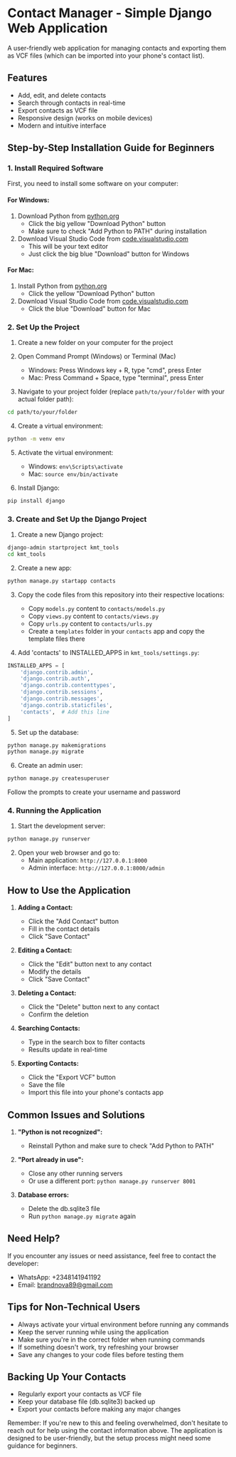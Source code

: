 # Contact Manager - Simple Django Web Application

A user-friendly web application for managing contacts and exporting them as VCF files (which can be imported into your phone's contact list).

## Features

- Add, edit, and delete contacts
- Search through contacts in real-time
- Export contacts as VCF file
- Responsive design (works on mobile devices)
- Modern and intuitive interface

## Step-by-Step Installation Guide for Beginners

### 1. Install Required Software

First, you need to install some software on your computer:

#### For Windows:
1. Download Python from [python.org](https://www.python.org/downloads/)
   - Click the big yellow "Download Python" button
   - Make sure to check "Add Python to PATH" during installation
2. Download Visual Studio Code from [code.visualstudio.com](https://code.visualstudio.com/)
   - This will be your text editor
   - Just click the big blue "Download" button for Windows

#### For Mac:
1. Install Python from [python.org](https://www.python.org/downloads/)
   - Click the yellow "Download Python" button
2. Download Visual Studio Code from [code.visualstudio.com](https://code.visualstudio.com/)
   - Click the blue "Download" button for Mac

### 2. Set Up the Project

1. Create a new folder on your computer for the project
2. Open Command Prompt (Windows) or Terminal (Mac)
   - Windows: Press Windows key + R, type "cmd", press Enter
   - Mac: Press Command + Space, type "terminal", press Enter

3. Navigate to your project folder (replace `path/to/your/folder` with your actual folder path):
```bash
cd path/to/your/folder
```

4. Create a virtual environment:
```bash
python -m venv env
```

5. Activate the virtual environment:
   - Windows: `env\Scripts\activate`
   - Mac: `source env/bin/activate`

6. Install Django:
```bash
pip install django
```

### 3. Create and Set Up the Django Project

1. Create a new Django project:
```bash
django-admin startproject kmt_tools
cd kmt_tools
```

2. Create a new app:
```bash
python manage.py startapp contacts
```

3. Copy the code files from this repository into their respective locations:
   - Copy `models.py` content to `contacts/models.py`
   - Copy `views.py` content to `contacts/views.py`
   - Copy `urls.py` content to `contacts/urls.py`
   - Create a `templates` folder in your `contacts` app and copy the template files there

4. Add 'contacts' to INSTALLED_APPS in `kmt_tools/settings.py`:
```python
INSTALLED_APPS = [
    'django.contrib.admin',
    'django.contrib.auth',
    'django.contrib.contenttypes',
    'django.contrib.sessions',
    'django.contrib.messages',
    'django.contrib.staticfiles',
    'contacts',  # Add this line
]
```

5. Set up the database:
```bash
python manage.py makemigrations
python manage.py migrate
```

6. Create an admin user:
```bash
python manage.py createsuperuser
```
Follow the prompts to create your username and password

### 4. Running the Application

1. Start the development server:
```bash
python manage.py runserver
```

2. Open your web browser and go to:
   - Main application: `http://127.0.0.1:8000`
   - Admin interface: `http://127.0.0.1:8000/admin`

## How to Use the Application

1. **Adding a Contact:**
   - Click the "Add Contact" button
   - Fill in the contact details
   - Click "Save Contact"

2. **Editing a Contact:**
   - Click the "Edit" button next to any contact
   - Modify the details
   - Click "Save Contact"

3. **Deleting a Contact:**
   - Click the "Delete" button next to any contact
   - Confirm the deletion

4. **Searching Contacts:**
   - Type in the search box to filter contacts
   - Results update in real-time

5. **Exporting Contacts:**
   - Click the "Export VCF" button
   - Save the file
   - Import this file into your phone's contacts app

## Common Issues and Solutions

1. **"Python is not recognized":**
   - Reinstall Python and make sure to check "Add Python to PATH"

2. **"Port already in use":**
   - Close any other running servers
   - Or use a different port: `python manage.py runserver 8001`

3. **Database errors:**
   - Delete the db.sqlite3 file
   - Run `python manage.py migrate` again

## Need Help?

If you encounter any issues or need assistance, feel free to contact the developer:

- WhatsApp: +2348141941192
- Email: brandnova89@gmail.com

## Tips for Non-Technical Users

- Always activate your virtual environment before running any commands
- Keep the server running while using the application
- Make sure you're in the correct folder when running commands
- If something doesn't work, try refreshing your browser
- Save any changes to your code files before testing them

## Backing Up Your Contacts

- Regularly export your contacts as VCF file
- Keep your database file (db.sqlite3) backed up
- Export your contacts before making any major changes

Remember: If you're new to this and feeling overwhelmed, don't hesitate to reach out for help using the contact information above. The application is designed to be user-friendly, but the setup process might need some guidance for beginners.